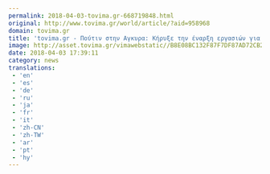 ```yaml
---
permalink: 2018-04-03-tovima.gr-668719848.html
original: http://www.tovima.gr/world/article/?aid=958968
domain: tovima.gr
title: 'tovima.gr - Πούτιν στην Αγκυρα: Κήρυξε την έναρξη εργασιών για τον πρώτο πυρηνικό σταθμό της Τουρκίας'
image: http://asset.tovima.gr/vimawebstatic//B8E08BC132F87F7DF87AD72CB2369483.jpg
date: 2018-04-03 17:39:11
category: news
translations: 
 - 'en'
 - 'es'
 - 'de'
 - 'ru'
 - 'ja'
 - 'fr'
 - 'it'
 - 'zh-CN'
 - 'zh-TW'
 - 'ar'
 - 'pt'
 - 'hy'
---
```


